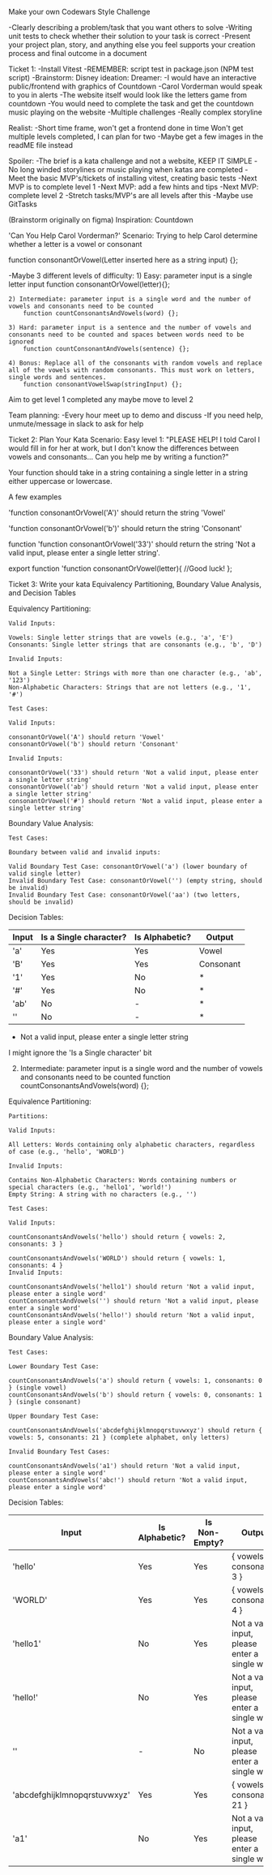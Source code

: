 Make your own Codewars Style Challenge

-Clearly describing a problem/task that you want others to solve
-Writing unit tests to check whether their solution to your task is correct
-Present your project plan, story, and anything else you feel supports your creation process and final outcome in a document

Ticket 1:
-Install Vitest
    -REMEMBER: script test in package.json
    (NPM test script)
-Brainstorm:
Disney ideation:
Dreamer: 
-I would have an interactive public/frontend with graphics of Countdown
-Carol Vorderman would speak to you in alerts
-The website itself would look like the letters game from countdown 
-You would need to complete the task and get the countdown music playing on the website
-Multiple challenges
-Really complex storyline

Realist:
-Short time frame, won't get a frontend done in time
                Won't get multiple levels completed, I can plan for two
-Maybe get a few images in the readME file instead 

Spoiler:
-The brief is a kata challenge and not a website, KEEP IT SIMPLE
-No long winded storylines or music playing when katas are completed
-Meet the basic MVP's/tickets of installing vitest, creating basic tests 
-Next MVP is to complete level 1
-Next MVP: add a few hints and tips
-Next MVP: complete level 2 
-Stretch tasks/MVP's are all levels after this 
-Maybe use GitTasks

(Brainstorm originally on figma)
Inspiration: Countdown

'Can You Help Carol Vorderman?'
Scenario: Trying to help Carol determine whether a letter is a vowel or consonant

function consonantOrVowel(Letter inserted here as a string input) {};

-Maybe 3 different levels of difficulty:
    1) Easy: parameter input is a single letter input
        function consonantOrVowel(letter){};

    2) Intermediate: parameter input is a single word and the number of vowels and consonants need to be counted
        function countConsonantsAndVowels(word) {};

    3) Hard: parameter input is a sentence and the number of vowels and consonants need to be counted and spaces between words need to be ignored
        function countConsonantAndVowels(sentence) {};

    4) Bonus: Replace all of the consonants with random vowels and replace all of the vowels with random consonants. This must work on letters, single words and sentences.
        function consonantVowelSwap(stringInput) {};

Aim to get level 1 completed any maybe move to level 2

Team planning: 
-Every hour meet up to demo and discuss
-If you need help, unmute/message in slack to ask for help

Ticket 2: Plan Your Kata
Scenario: 
Easy level 1:
"PLEASE HELP! I told Carol I would fill in for her at work, but I don't know the differences between vowels and consonants... 
Can you help me by writing a function?"

Your function should take in a string containing a single letter in a string either uppercase or lowercase.

A few examples 

 'function consonantOrVowel('A')' should return the string 'Vowel'

  'function consonantOrVowel('b')' should return the string 'Consonant'

  function  'function consonantOrVowel('33')' should return the string 'Not a valid input, please enter a single letter string'.

  export function  'function consonantOrVowel(letter){
//Good luck!
  };

Ticket 3: Write your kata
Equivalency Partitioning, Boundary Value Analysis, and Decision Tables 

Equivalency Partitioning:

    Valid Inputs:

    Vowels: Single letter strings that are vowels (e.g., 'a', 'E')
    Consonants: Single letter strings that are consonants (e.g., 'b', 'D')

    Invalid Inputs:

    Not a Single Letter: Strings with more than one character (e.g., 'ab', '123')
    Non-Alphabetic Characters: Strings that are not letters (e.g., '1', '#')

    Test Cases:

    Valid Inputs:

    consonantOrVowel('A') should return 'Vowel'
    consonantOrVowel('b') should return 'Consonant'
    
    Invalid Inputs:

    consonantOrVowel('33') should return 'Not a valid input, please enter a single letter string'
    consonantOrVowel('ab') should return 'Not a valid input, please enter a single letter string'
    consonantOrVowel('#') should return 'Not a valid input, please enter a single letter string'

Boundary Value Analysis:

    Test Cases:

    Boundary between valid and invalid inputs:

    Valid Boundary Test Case: consonantOrVowel('a') (lower boundary of valid single letter)
    Invalid Boundary Test Case: consonantOrVowel('') (empty string, should be invalid)
    Invalid Boundary Test Case: consonantOrVowel('aa') (two letters, should be invalid)

Decision Tables:
 
| Input | Is a Single character? | Is Alphabetic? | Output    |
|-------|-------------------   |----------------|-----------|
| 'a'   | Yes                  | Yes            | Vowel     |
| 'B'   | Yes                  | Yes            | Consonant |
| '1'   | Yes                  | No             | *         |
| '#'   | Yes                  | No             | *         |
| 'ab'  | No                   | -              | *         |
| ''    | No                   | -              | *         |

* Not a valid input, please enter a single letter string 

I might ignore the 'Is a Single character' bit 

2) Intermediate: parameter input is a single word and the number of vowels and consonants need to be counted
        function countConsonantsAndVowels(word) {};

Equivalence Partitioning:

    Partitions:

    Valid Inputs:

    All Letters: Words containing only alphabetic characters, regardless of case (e.g., 'hello', 'WORLD')

    Invalid Inputs:

    Contains Non-Alphabetic Characters: Words containing numbers or special characters (e.g., 'hello1', 'world!')
    Empty String: A string with no characters (e.g., '')

    Test Cases:

    Valid Inputs:

    countConsonantsAndVowels('hello') should return { vowels: 2, consonants: 3 }

    countConsonantsAndVowels('WORLD') should return { vowels: 1, consonants: 4 }
    Invalid Inputs:

    countConsonantsAndVowels('hello1') should return 'Not a valid input, please enter a single word'
    countConsonantsAndVowels('') should return 'Not a valid input, please enter a single word'
    countConsonantsAndVowels('hello!') should return 'Not a valid input, please enter a single word'

Boundary Value Analysis:

    Test Cases:

    Lower Boundary Test Case:

    countConsonantsAndVowels('a') should return { vowels: 1, consonants: 0 } (single vowel)
    countConsonantsAndVowels('b') should return { vowels: 0, consonants: 1 } (single consonant)

    Upper Boundary Test Case:

    countConsonantsAndVowels('abcdefghijklmnopqrstuvwxyz') should return { vowels: 5, consonants: 21 } (complete alphabet, only letters)

    Invalid Boundary Test Cases:

    countConsonantsAndVowels('a1') should return 'Not a valid input, please enter a single word'
    countConsonantsAndVowels('abc!') should return 'Not a valid input, please enter a single word'

Decision Tables:

| Input              | Is Alphabetic? | Is Non-Empty? | Output                                          |
|--------------------|----------------|---------------|-------------------------------------------------|
| 'hello'            | Yes            | Yes           | { vowels: 2, consonants: 3 }                    |
| 'WORLD'            | Yes            | Yes           | { vowels: 1, consonants: 4 }                    |
| 'hello1'           | No             | Yes           | Not a valid input, please enter a single word   |
| 'hello!'           | No             | Yes           | Not a valid input, please enter a single word   |
| ''                 | -              | No            | Not a valid input, please enter a single word   |
| 'abcdefghijklmnopqrstuvwxyz' | Yes | Yes | { vowels: 5, consonants: 21 }                   |
| 'a1'               | No             | Yes           | Not a valid input, please enter a single word   |